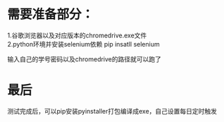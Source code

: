# 需要准备部分：
1.谷歌浏览器以及对应版本的chromedrive.exe文件  
2.python环境并安装selenium依赖 pip insatll selenium


输入自己的学号密码以及chromedrive的路径就可以跑了
# 最后
测试完成后，可以pip安装pyinstaller打包编译成exe，自己设置每日定时触发
